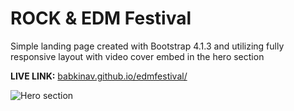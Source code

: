 # ROCK & EDM Festival 

Simple landing page created with Bootstrap 4.1.3  and utilizing fully responsive layout with video cover embed in the hero section

**LIVE LINK:** [babkinav.github.io/edmfestival/](https://babkinav.github.io/EDMFestival/ "https://babkinav.github.io/EDMFestival/")

![Hero section](https://user-images.githubusercontent.com/47148325/104027017-d6e3bd80-51d7-11eb-9b9d-8ebb352961f1.png)

